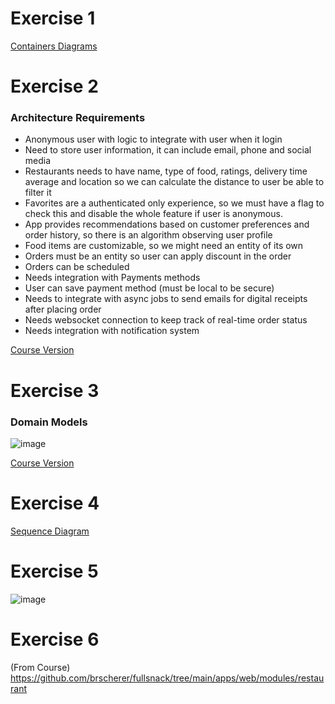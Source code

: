 # Exercise 1

[Containers Diagrams](https://github.com/brscherer/frontend-arch/blob/main/diagrams/fullsnack-system/DIAGRAMS.md)

# Exercise 2
### Architecture Requirements

- Anonymous user with logic to integrate with user when it login
- Need to store user information, it can include email, phone and social media
- Restaurants needs to have name, type of food, ratings, delivery time average and location so we can calculate the distance to user be able to filter it
- Favorites are a authenticated only experience, so we must have a flag to check this and disable the whole feature if user is anonymous.
- App provides recommendations based on customer preferences and order history, so there is an algorithm observing user profile
- Food items are customizable, so we might need an entity of its own
- Orders must be an entity so user can apply discount in the order
- Orders can be scheduled
- Needs integration with Payments methods
- User can save payment method (must be local to be secure)
- Needs to integrate with async jobs to send emails for digital receipts after placing order
- Needs websocket connection to keep track of real-time order status
- Needs integration with notification system

[Course Version](https://github.com/Charca/frontend-architecture-workshop/blob/main/exercise-solutions/requirements-final.md#influential-functional-requirements)

# Exercise 3
### Domain Models

![image](https://github.com/user-attachments/assets/5b403eb5-da6b-4e37-bf03-8576e194d483)

[Course Version](https://github.com/Charca/frontend-architecture-workshop/blob/main/exercise-solutions/domain-model-final.md)

# Exercise 4

[Sequence Diagram](https://github.com/brscherer/frontend-arch/blob/main/diagrams/fullsnack-system/DIAGRAMS.md#sequence-diagram)

# Exercise 5

![image](https://github.com/user-attachments/assets/8ad16cff-719d-4dda-acec-c7438520213f)

# Exercise 6

(From Course)
https://github.com/brscherer/fullsnack/tree/main/apps/web/modules/restaurant
